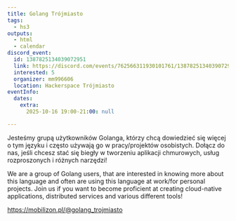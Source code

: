 ```yaml
---
title: Golang Trójmiasto
tags:
  - hs3
outputs:
  - html
  - calendar
discord_event:
  id: 1387825134039072951
  link: https://discord.com/events/762566311930101761/1387825134039072951
  interested: 5
  organizer: mm996606
  location: Hackerspace Trójmiasto
eventInfo:
  dates:
    extra:
      2025-10-16 19:00-21:00: null

---
```


Jesteśmy grupą użytkowników Golanga, którzy chcą dowiedzieć się więcej o tym języku i często używają go w pracy/projektów osobistych. Dołącz do nas, jeśli chcesz stać się biegły w tworzeniu aplikacji chmurowych, usług rozproszonych i różnych narzędzi!

We are a group of Golang users, that are interested in knowing more about this language and often are using this language at work/for personal projects. Join us if you want to become proficient at creating cloud-native applications, distributed services and various different tools!

https://mobilizon.pl/@golang_trojmiasto
